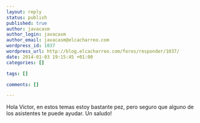 ```yaml
--- 
layout: reply
status: publish
published: true
author: javacasm
author_login: javacasm
author_email: javacasm@elcacharreo.com
wordpress_id: 1037
wordpress_url: http://blog.elcacharreo.com/foros/responder/1037/
date: 2014-01-03 19:15:45 +01:00
categories: []

tags: []

comments: []

---
```

Hola Victor, en estos temas estoy bastante pez, pero seguro que alguno de los asistentes te puede ayudar.
Un saludo!
